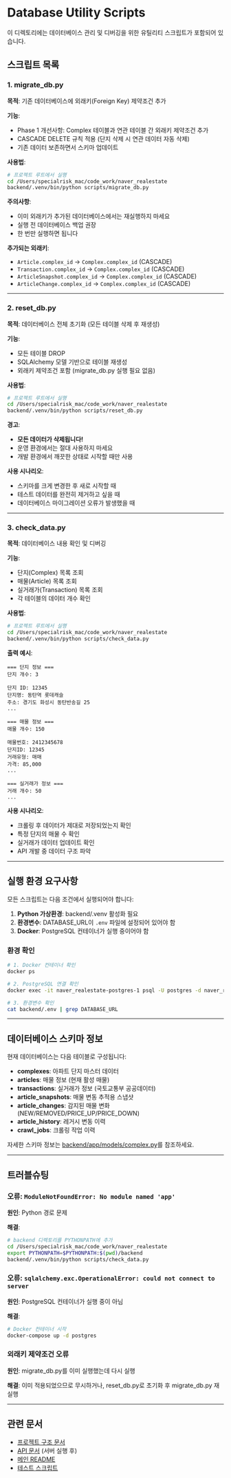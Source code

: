 # Database Utility Scripts

이 디렉토리에는 데이터베이스 관리 및 디버깅을 위한 유틸리티 스크립트가 포함되어 있습니다.

## 스크립트 목록

### 1. migrate_db.py

**목적**: 기존 데이터베이스에 외래키(Foreign Key) 제약조건 추가

**기능**:
- Phase 1 개선사항: Complex 테이블과 연관 테이블 간 외래키 제약조건 추가
- CASCADE DELETE 규칙 적용 (단지 삭제 시 연관 데이터 자동 삭제)
- 기존 데이터 보존하면서 스키마 업데이트

**사용법**:
```bash
# 프로젝트 루트에서 실행
cd /Users/specialrisk_mac/code_work/naver_realestate
backend/.venv/bin/python scripts/migrate_db.py
```

**주의사항**:
- 이미 외래키가 추가된 데이터베이스에서는 재실행하지 마세요
- 실행 전 데이터베이스 백업 권장
- 한 번만 실행하면 됩니다

**추가되는 외래키**:
- `Article.complex_id` → `Complex.complex_id` (CASCADE)
- `Transaction.complex_id` → `Complex.complex_id` (CASCADE)
- `ArticleSnapshot.complex_id` → `Complex.complex_id` (CASCADE)
- `ArticleChange.complex_id` → `Complex.complex_id` (CASCADE)

---

### 2. reset_db.py

**목적**: 데이터베이스 전체 초기화 (모든 테이블 삭제 후 재생성)

**기능**:
- 모든 테이블 DROP
- SQLAlchemy 모델 기반으로 테이블 재생성
- 외래키 제약조건 포함 (migrate_db.py 실행 필요 없음)

**사용법**:
```bash
# 프로젝트 루트에서 실행
cd /Users/specialrisk_mac/code_work/naver_realestate
backend/.venv/bin/python scripts/reset_db.py
```

**경고**:
- **모든 데이터가 삭제됩니다!**
- 운영 환경에서는 절대 사용하지 마세요
- 개발 환경에서 깨끗한 상태로 시작할 때만 사용

**사용 시나리오**:
- 스키마를 크게 변경한 후 새로 시작할 때
- 테스트 데이터를 완전히 제거하고 싶을 때
- 데이터베이스 마이그레이션 오류가 발생했을 때

---

### 3. check_data.py

**목적**: 데이터베이스 내용 확인 및 디버깅

**기능**:
- 단지(Complex) 목록 조회
- 매물(Article) 목록 조회
- 실거래가(Transaction) 목록 조회
- 각 테이블의 데이터 개수 확인

**사용법**:
```bash
# 프로젝트 루트에서 실행
cd /Users/specialrisk_mac/code_work/naver_realestate
backend/.venv/bin/python scripts/check_data.py
```

**출력 예시**:
```
=== 단지 정보 ===
단지 개수: 3

단지 ID: 12345
단지명: 동탄역 롯데캐슬
주소: 경기도 화성시 동탄반송길 25
...

=== 매물 정보 ===
매물 개수: 150

매물번호: 2412345678
단지ID: 12345
거래유형: 매매
가격: 85,000
...

=== 실거래가 정보 ===
거래 개수: 50
...
```

**사용 시나리오**:
- 크롤링 후 데이터가 제대로 저장되었는지 확인
- 특정 단지의 매물 수 확인
- 실거래가 데이터 업데이트 확인
- API 개발 중 데이터 구조 파악

---

## 실행 환경 요구사항

모든 스크립트는 다음 조건에서 실행되어야 합니다:

1. **Python 가상환경**: backend/.venv 활성화 필요
2. **환경변수**: DATABASE_URL이 `.env` 파일에 설정되어 있어야 함
3. **Docker**: PostgreSQL 컨테이너가 실행 중이어야 함

### 환경 확인
```bash
# 1. Docker 컨테이너 확인
docker ps

# 2. PostgreSQL 연결 확인
docker exec -it naver_realestate-postgres-1 psql -U postgres -d naver_realestate -c "\dt"

# 3. 환경변수 확인
cat backend/.env | grep DATABASE_URL
```

---

## 데이터베이스 스키마 정보

현재 데이터베이스는 다음 테이블로 구성됩니다:

- **complexes**: 아파트 단지 마스터 데이터
- **articles**: 매물 정보 (현재 활성 매물)
- **transactions**: 실거래가 정보 (국토교통부 공공데이터)
- **article_snapshots**: 매물 변동 추적용 스냅샷
- **article_changes**: 감지된 매물 변화 (NEW/REMOVED/PRICE_UP/PRICE_DOWN)
- **article_history**: 레거시 변동 이력
- **crawl_jobs**: 크롤링 작업 이력

자세한 스키마 정보는 [backend/app/models/complex.py](../backend/app/models/complex.py)를 참조하세요.

---

## 트러블슈팅

### 오류: `ModuleNotFoundError: No module named 'app'`

**원인**: Python 경로 문제

**해결**:
```bash
# backend 디렉토리를 PYTHONPATH에 추가
cd /Users/specialrisk_mac/code_work/naver_realestate
export PYTHONPATH=$PYTHONPATH:$(pwd)/backend
backend/.venv/bin/python scripts/check_data.py
```

### 오류: `sqlalchemy.exc.OperationalError: could not connect to server`

**원인**: PostgreSQL 컨테이너가 실행 중이 아님

**해결**:
```bash
# Docker 컨테이너 시작
docker-compose up -d postgres
```

### 외래키 제약조건 오류

**원인**: migrate_db.py를 이미 실행했는데 다시 실행

**해결**: 이미 적용되었으므로 무시하거나, reset_db.py로 초기화 후 migrate_db.py 재실행

---

## 관련 문서

- [프로젝트 구조 문서](../docs/PROJECT_STRUCTURE.md)
- [API 문서](http://localhost:8000/docs) (서버 실행 후)
- [메인 README](../README_STARTUP.md)
- [테스트 스크립트](../tests/README.md)
